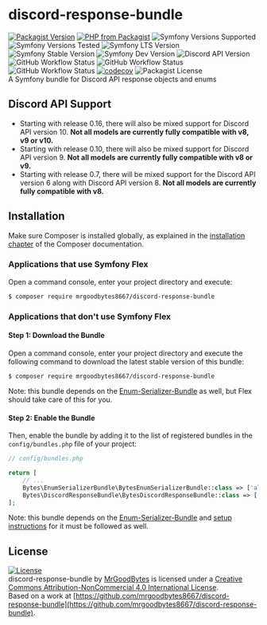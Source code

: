 # discord-response-bundle
[![Packagist Version](https://img.shields.io/packagist/v/mrgoodbytes8667/discord-response-bundle?logo=packagist&logoColor=FFF&style=flat)](https://packagist.org/packages/mrgoodbytes8667/discord-response-bundle)
[![PHP from Packagist](https://img.shields.io/packagist/php-v/mrgoodbytes8667/discord-response-bundle?logo=php&logoColor=FFF&style=flat)](https://packagist.org/packages/mrgoodbytes8667/discord-response-bundle)
![Symfony Versions Supported](https://img.shields.io/endpoint?url=https%3A%2F%2Fshields.mrgoodbytes.dev%2Fshield%2Fsymfony%2F%255E6.2&logoColor=FFF&style=flat)
![Symfony Versions Tested](https://img.shields.io/endpoint?url=https%3A%2F%2Fshields.mrgoodbytes.dev%2Fshield%2Fsymfony-test%2F%253E%253D6.2%2520%253C6.4&logoColor=FFF&style=flat)
![Symfony LTS Version](https://img.shields.io/endpoint?url=https%3A%2F%2Fshields.mrgoodbytes.dev%2Fshield%2Flts%2F%255E6.2&logoColor=FFF&style=flat)
![Symfony Stable Version](https://img.shields.io/endpoint?url=https%3A%2F%2Fshields.mrgoodbytes.dev%2Fshield%2Fstable%2F%255E6.2&logoColor=FFF&style=flat)
![Symfony Dev Version](https://img.shields.io/endpoint?url=https%3A%2F%2Fshields.mrgoodbytes.dev%2Fshield%2Fdev%2F%255E6.2&logoColor=FFF&style=flat)
![Discord API Version](https://img.shields.io/badge/discord-v6%20%7C%20v8%20%7C%20v9%20%7C%20v10-lightgrey?logo=discord&logoColor=FFF&style=flat)
![GitHub Workflow Status](https://img.shields.io/github/actions/workflow/status/mrgoodbytes8667/discord-response-bundle/release.yml?label=stable&logo=github&logoColor=FFF&style=flat)
![GitHub Workflow Status](https://img.shields.io/github/actions/workflow/status/mrgoodbytes8667/discord-response-bundle/run-tests.yml?logo=github&logoColor=FFF&style=flat)
![GitHub Workflow Status](https://img.shields.io/github/actions/workflow/status/mrgoodbytes8667/discord-response-bundle/run-tests-by-version.yml?logo=github&logoColor=FFF&style=flat)
[![codecov](https://img.shields.io/codecov/c/github/mrgoodbytes8667/discord-response-bundle/0.16?logo=codecov&logoColor=FFF&style=flat)](https://codecov.io/gh/mrgoodbytes8667/discord-response-bundle)
![Packagist License](https://img.shields.io/packagist/l/mrgoodbytes8667/discord-response-bundle?logo=creative-commons&logoColor=FFF&style=flat)  
A Symfony bundle for Discord API response objects and enums

## Discord API Support
* Starting with release 0.16, there will also be mixed support for Discord API version 10. **Not all models are currently fully compatible with v8, v9 or v10.**
* Starting with release 0.10, there will also be mixed support for Discord API version 9. **Not all models are currently fully compatible with v8 or v9.**
* Starting with release 0.7, there will be mixed support for the Discord API version 6 along with Discord API version 8. **Not all models are currently fully compatible with v8.**

## Installation

Make sure Composer is installed globally, as explained in the
[installation chapter](https://getcomposer.org/doc/00-intro.md)
of the Composer documentation.

### Applications that use Symfony Flex

Open a command console, enter your project directory and execute:

```console
$ composer require mrgoodbytes8667/discord-response-bundle
```

### Applications that don't use Symfony Flex

#### Step 1: Download the Bundle

Open a command console, enter your project directory and execute the
following command to download the latest stable version of this bundle:

```console
$ composer require mrgoodbytes8667/discord-response-bundle
```
Note: this bundle depends on the [Enum-Serializer-Bundle](https://github.com/mrgoodbytes8667/enum-serializer-bundle) as well, but Flex should take care of this for you.

#### Step 2: Enable the Bundle

Then, enable the bundle by adding it to the list of registered bundles
in the `config/bundles.php` file of your project:

```php
// config/bundles.php

return [
    // ...
    Bytes\EnumSerializerBundle\BytesEnumSerializerBundle::class => ['all' => true],
    Bytes\DiscordResponseBundle\BytesDiscordResponseBundle::class => ['all' => true],
];
```
Note: this bundle depends on the [Enum-Serializer-Bundle](https://github.com/mrgoodbytes8667/enum-serializer-bundle) and [setup instructions](https://github.com/mrgoodbytes8667/enum-serializer-bundle/blob/main/README.md#applications-that-dont-use-symfony-flex) for it must be followed as well.

## License
[![License](https://i.creativecommons.org/l/by-nc/4.0/88x31.png)]("http://creativecommons.org/licenses/by-nc/4.0/)  
discord-response-bundle by [MrGoodBytes](https://mrgoodbytes.dev) is licensed under a [Creative Commons Attribution-NonCommercial 4.0 International License](http://creativecommons.org/licenses/by-nc/4.0/).  
Based on a work at [https://github.com/mrgoodbytes8667/discord-response-bundle](https://github.com/mrgoodbytes8667/discord-response-bundle).
